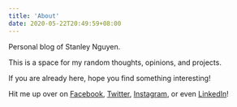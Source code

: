 ```yaml
---
title: 'About'
date: 2020-05-22T20:49:59+08:00
---
```


Personal blog of Stanley Nguyen.

This is a space for my random thoughts, opinions, and projects.

If you are already here, hope you find something interesting!

Hit me up over on [Facebook](https://www.facebook.com/stanley.ngn), [Twitter](https://twitter.com/stanley_ngn), [Instagram](https://www.instagram.com/stanley_ngn/), or even [LinkedIn](https://www.linkedin.com/in/stanleyngn/)!
